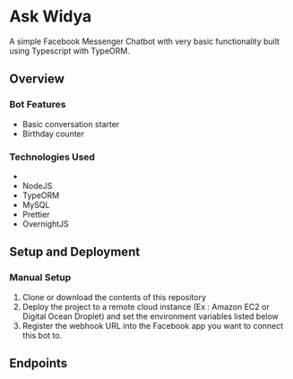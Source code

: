 # Ask Widya

A simple Facebook Messenger Chatbot with very basic functionality built using Typescript with TypeORM.

## Overview

### Bot Features

- Basic conversation starter
- Birthday counter

### Technologies Used

-
- NodeJS
- TypeORM
- MySQL
- Prettier
- OvernightJS

## Setup and Deployment

### Manual Setup

1. Clone or download the contents of this repository
2. Deploy the project to a remote cloud instance (Ex : Amazon EC2 or Digital Ocean Droplet) and set the environment variables listed below
3. Register the webhook URL into the Facebook app you want to connect this bot to.

## Endpoints
